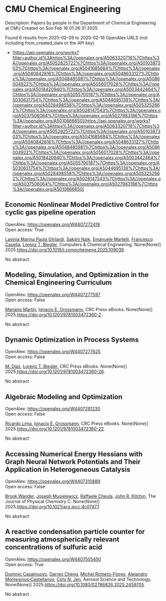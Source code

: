 # CMU Chemical Engineering
Description: Papers by people in the Department of Chemical Engineering at CMU
Created on Sun Feb 16 01:26:31 2025

Found 6 results from 2025-02-09 to 2025-02-16
OpenAlex URLS (not including from_created_date or the API key)
- [https://api.openalex.org/works?filter=author.id%3Ahttps%3A//openalex.org/A5063320716%7Chttps%3A//openalex.org/A5052825722%7Chttps%3A//openalex.org/A5010387303%7Chttps%3A//openalex.org/A5041685684%7Chttps%3A//openalex.org/A5040842816%7Chttps%3A//openalex.org/A5048633127%7Chttps%3A//openalex.org/A5048485981%7Chttps%3A//openalex.org/A5086004922%7Chttps%3A//openalex.org/A5056017028%7Chttps%3A//openalex.org/A5018420940%7Chttps%3A//openalex.org/A5003442464%7Chttps%3A//openalex.org/A5055700187%7Chttps%3A//openalex.org/A5030631754%7Chttps%3A//openalex.org/A5044695139%7Chttps%3A//openalex.org/A5028498558%7Chttps%3A//openalex.org/A5053252662%7Chttps%3A//openalex.org/A5028147543%7Chttps%3A//openalex.org/A5037506064%7Chttps%3A//openalex.org/A5027983186%7Chttps%3A//openalex.org/A5010666650](https://api.openalex.org/works?filter=author.id%3Ahttps%3A//openalex.org/A5063320716%7Chttps%3A//openalex.org/A5052825722%7Chttps%3A//openalex.org/A5010387303%7Chttps%3A//openalex.org/A5041685684%7Chttps%3A//openalex.org/A5040842816%7Chttps%3A//openalex.org/A5048633127%7Chttps%3A//openalex.org/A5048485981%7Chttps%3A//openalex.org/A5086004922%7Chttps%3A//openalex.org/A5056017028%7Chttps%3A//openalex.org/A5018420940%7Chttps%3A//openalex.org/A5003442464%7Chttps%3A//openalex.org/A5055700187%7Chttps%3A//openalex.org/A5030631754%7Chttps%3A//openalex.org/A5044695139%7Chttps%3A//openalex.org/A5028498558%7Chttps%3A//openalex.org/A5053252662%7Chttps%3A//openalex.org/A5028147543%7Chttps%3A//openalex.org/A5037506064%7Chttps%3A//openalex.org/A5027983186%7Chttps%3A//openalex.org/A5010666650)

## Economic Nonlinear Model Predictive Control for cyclic gas pipeline operation   

OpenAlex: https://openalex.org/W4407272418    
Open access: True
    
[Lavinia Marina Paola Ghilardi](https://openalex.org/A5022525870), [Sakshi Naik](https://openalex.org/A5054628015), [Emanuele Martelli](https://openalex.org/A5020653800), [Francesco Casella](https://openalex.org/A5034550586), [Lorenz T. Biegler](https://openalex.org/A5052825722), Computers & Chemical Engineering. None(None)] 2025.https://doi.org/10.1016/j.compchemeng.2025.109039.
    
No abstract    

    

## Modeling, Simulation, and Optimization in the Chemical Engineering Curriculum   

OpenAlex: https://openalex.org/W4407277597    
Open access: False
    
[Mariano Martı́n](https://openalex.org/A5009198880), [Ignacio E. Grossmann](https://openalex.org/A5056017028), CRC Press eBooks. None(None)] 2025.https://doi.org/10.1201/9781003472360-2.
    
No abstract    

    

## Dynamic Optimization in Process Systems   

OpenAlex: https://openalex.org/W4407277625    
Open access: False
    
[M. Díaz](https://openalex.org/A5114096124), [Lorenz T. Biegler](https://openalex.org/A5052825722), CRC Press eBooks. None(None)] 2025.https://doi.org/10.1201/9781003472360-26.
    
No abstract    

    

## Algebraic Modeling and Optimization   

OpenAlex: https://openalex.org/W4407281230    
Open access: False
    
[Ricardo Lima](https://openalex.org/A5030092387), [Ignacio E. Grossmann](https://openalex.org/A5056017028), CRC Press eBooks. None(None)] 2025.https://doi.org/10.1201/9781003472360-22.
    
No abstract    

    

## Accessing Numerical Energy Hessians with Graph Neural Network Potentials and Their Application in Heterogeneous Catalysis   

OpenAlex: https://openalex.org/W4407310889    
Open access: False
    
[Brook Wander](https://openalex.org/A5029824000), [Joseph Musielewicz](https://openalex.org/A5035368167), [Raffaele Cheula](https://openalex.org/A5022902169), [John R. Kitchin](https://openalex.org/A5003442464), The Journal of Physical Chemistry C. None(None)] 2025.https://doi.org/10.1021/acs.jpcc.4c07477.
    
No abstract    

    

## A reactive condensation particle counter for measuring atmospherically relevant concentrations of sulfuric acid   

OpenAlex: https://openalex.org/W4407505450    
Open access: True
    
[Dominic Casalnuovo](https://openalex.org/A5023137807), [Darren Cheng](https://openalex.org/A5015910436), [Michel Romero-Flores](https://openalex.org/A5018492492), [Alejandro Montesinos‐Castellanos](https://openalex.org/A5071312551), [Coty N. Jen](https://openalex.org/A5055700187), Aerosol Science and Technology. None(None)] 2025.https://doi.org/10.1080/02786826.2025.2459705.
    
No abstract    

    
